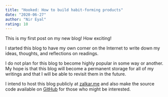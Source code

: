 ```yaml
---
title: "Hooked: How to build habit-forming products"
date: "2020-06-27"
author: "Nir Eyal"
rating: 10
---
```


This is my first post on my new blog! How exciting!

I started this blog to have my own corner on the Internet to write down my ideas, thoughts, and reflections on readings. 

I do not plan for this blog to become highly popular in some way or another. My hope is that this blog will become a permanent storage for all of my writings and that I will be able to revisit them in the future. 

I intend to host this blog publicly at [zalkar.me](https://zalkar.me/) and also make the source code available on [GitHub](https://github.com/zalkar-z/zalkar.me) for those who might be interested.

